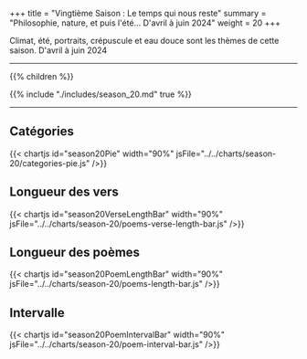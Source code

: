 +++
title = "Vingtième Saison : Le temps qui nous reste"
summary = "Philosophie, nature, et puis l'été... D'avril à juin 2024"
weight = 20
+++

Climat, été, portraits, crépuscule et eau douce sont les thèmes de cette saison. D'avril à juin 2024

---
{{% children  %}}

{{% include "./includes/season_20.md" true %}}

---
## Catégories
{{< chartjs id="season20Pie" width="90%" jsFile="../../charts/season-20/categories-pie.js" />}}
## Longueur des vers
{{< chartjs id="season20VerseLengthBar" width="90%" jsFile="../../charts/season-20/poems-verse-length-bar.js" />}}
## Longueur des poèmes
{{< chartjs id="season20PoemLengthBar" width="90%" jsFile="../../charts/season-20/poems-length-bar.js" />}}
## Intervalle
{{< chartjs id="season20PoemIntervalBar" width="90%" jsFile="../../charts/season-20/poem-interval-bar.js" />}}
